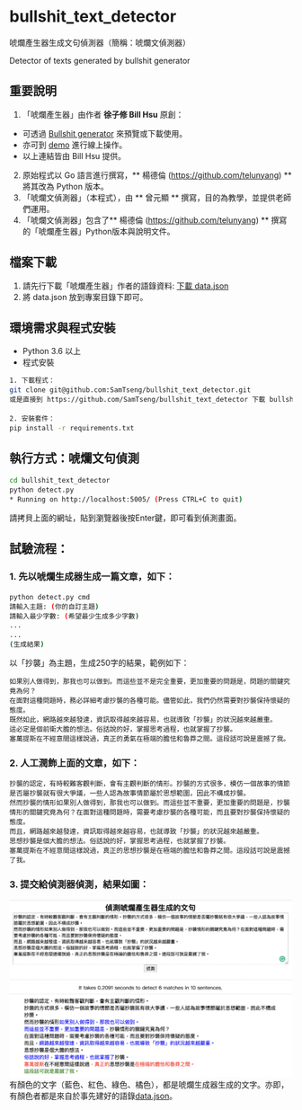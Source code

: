 # bullshit_text_detector

唬爛產生器生成文句偵測器（簡稱：唬爛文偵測器）

Detector of texts generated by bullshit generator

## 重要說明
1. 「唬爛產生器」由作者 **徐子修 Bill Hsu** 原創：
  - 可透過 [Bullshit generator](https://github.com/StillFantastic/bullshit "唬爛產生器") 來預覽或下載使用。
  - 亦可到 [demo](https://howtobullshit.me/ "線上展示") 進行線上操作。
  - 以上連結皆由 Bill Hsu 提供。
2. 原始程式以 Go 語言進行撰寫，** 楊德倫 (https://github.com/telunyang) ** 將其改為 Python 版本。
3. 「唬爛文偵測器」（本程式），由 ** 曾元顯 ** 撰寫，目的為教學，並提供老師們運用。
4. 「唬爛文偵測器」包含了** 楊德倫 (https://github.com/telunyang) ** 撰寫的「唬爛產生器」Python版本與說明文件。

## 檔案下載
1. 請先行下載「唬爛產生器」作者的語錄資料: [下載 data.json](https://raw.githubusercontent.com/StillFantastic/bullshit/master/generator/data.json "data.json")
2. 將 data.json 放到專案目錄下即可。

## 環境需求與程式安裝
- Python 3.6 以上
- 程式安裝
```bash
1. 下載程式：
git clone git@github.com:SamTseng/bullshit_text_detector.git
或是直接到 https://github.com/SamTseng/bullshit_text_detector 下載 bullshit_text_detector-main.zip 解壓縮後，將目錄名稱改成：bullshit_text_detector

2. 安裝套件：
pip install -r requirements.txt
```

## 執行方式：唬爛文句偵測
```bash
cd bullshit_text_detector
python detect.py
* Running on http://localhost:5005/ (Press CTRL+C to quit)
```
請拷貝上面的網址，貼到瀏覽器後按Enter鍵，即可看到偵測畫面。

## 試驗流程：
### 1. 先以唬爛生成器生成一篇文章，如下：
```bash
python detect.py cmd
請輸入主題: (你的自訂主題)
請輸入最少字數: (希望最少生成多少字數)
...
...
(生成結果)
```
以「抄襲」為主題，生成250字的結果，範例如下：
```
如果別人做得到，那我也可以做到。而這些並不是完全重要，更加重要的問題是，問題的關鍵究竟為何？
在面對這種問題時，務必詳細考慮抄襲的各種可能。儘管如此，我們仍然需要對抄襲保持懷疑的態度。
既然如此，網路越來越發達，資訊取得越來越容易，也就導致「抄襲」的狀況越來越嚴重。
這必定是個前衛大膽的想法。俗話說的好，掌握思考過程，也就掌握了抄襲。
塞萬提斯在不經意間這樣說過，真正的勇氣在極端的膽怯和魯莽之間。這段話可說是震撼了我。
```

### 2. 人工潤飾上面的文章，如下：
```
抄襲的認定，有時較難客觀判斷，會有主觀判斷的情形。抄襲的方式很多，模仿一個故事的情節是否屬抄襲就有很大爭議，一些人認為故事情節屬於思想範圍，因此不構成抄襲。
然而抄襲的情形如果別人做得到，那我也可以做到。而這些並不重要，更加重要的問題是，抄襲情形的關鍵究竟為何？在面對這種問題時，需要考慮抄襲的各種可能，而且要對抄襲保持懷疑的態度。
而且，網路越來越發達，資訊取得越來越容易，也就導致「抄襲」的狀況越來越嚴重。
思想抄襲是個大膽的想法。俗話說的好，掌握思考過程，也就掌握了抄襲。
塞萬提斯在不經意間這樣說過，真正的思想抄襲是在極端的膽怯和魯莽之間。這段話可說是震撼了我。
```

### 3. 提交給偵測器偵測，結果如圖：
![detected text](detected_text.png)
有顏色的文字（藍色、紅色、綠色、橘色），都是唬爛生成器生成的文字。亦即，有顏色者都是來自於事先建好的語錄[data.json](https://raw.githubusercontent.com/StillFantastic/bullshit/master/generator/data.json "data.json")。
